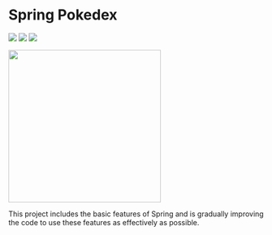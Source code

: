 # Spring Pokedex

<img src="https://img.shields.io/badge/JAVA-FF4000?style=flat-square&logo=openjdk&logoColor=white"> <img src="https://img.shields.io/badge/SPRING-6DB33F?style=flat-square&logo=spring&logoColor=white"> <img src="https://img.shields.io/badge/HIBERNATE-59666C?style=flat-square&logo=hibernate&logoColor=white">

<img src="https://lh3.googleusercontent.com/u/0/drive-viewer/AKGpihaVmBF8ewRiYJOFVNZjkV8ZvxsmgrO7hAKCPt48WwJsp0CWL-tmudxkomf0K9Oarw74fNVCAZiAaNzdF13INA-wO6xSx6Wf0VI=w2940-h1666-rw-v1" width="300px">

This project includes the basic features of Spring and is gradually improving the code to use these features as effectively as possible.
